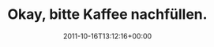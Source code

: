 ---
retweeted: false
source: <a href="https://wiki.ubuntu.com/Gwibber" rel="nofollow">Ubuntu</a>
entities:
  hashtags: []
  symbols: []
  user_mentions: []
  urls: []
display_text_range:
- '0'
- '96'
favorite_count: '0'
id_str: '125559684173266944'
truncated: false
retweet_count: '0'
id: '125559684173266944'
created_at: Sun Oct 16 13:12:16 +0000 2011
favorited: false
full_text: Okay, bitte Kaffee nachfüllen. Hätte mir jetzt beinahe den 3.5mm Klinkenstecker
  ins Ohr gebohrt.
lang: de
tags:
- pesos:twitter
date: '2011-10-16T13:12:16+00:00'
src: https://twitter.com/bascht/status/125559684173266944
original_url: https://twitter.com/bascht/status/125559684173266944
type: twitter_tweet
text: Okay, bitte Kaffee nachfüllen. Hätte mir jetzt beinahe den 3.5mm Klinkenstecker
  ins Ohr gebohrt.
title: 'Okay, bitte Kaffee nachfüllen. '

---